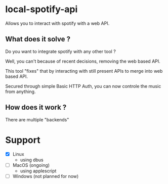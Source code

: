 # local-spotify-api
Allows you to interact with spotify with a web API.

## What does it solve ?

Do you want to integrate spotify with any other tool ?

Well, you can't because of recent decisions, removing the web based API.

This tool "fixes" that by interacting with still present APIs to merge into web based API.

Secured through simple Basic HTTP Auth, you can now controle the music from anything.

## How does it work ?

There are multiple "backends"

# Support
- [x] Linux
  - using dbus
- [ ] MacOS (ongoing)
  - using applescript
- [ ] Windows (not planned for now)
